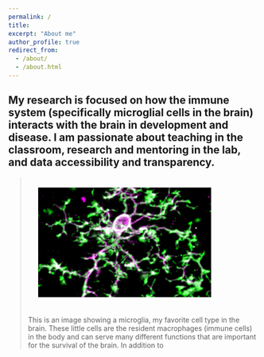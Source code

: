 ```yaml
---
permalink: /
title: 
excerpt: "About me"
author_profile: true
redirect_from: 
  - /about/
  - /about.html
---
```


## My research is focused on how the immune system (specifically microglial cells in the brain) interacts with the brain in development and disease. I am passionate about teaching in the classroom, research and mentoring in the lab, and data accessibility and transparency.

><img style="float: center; max-width: 75%; padding: 20px" src="../images/mgla.PNG">
>
> This is an image showing a microglia, my favorite cell type in the brain. These little cells are the resident macrophages (immune cells) in the body and can serve many different functions that are important for the survival of the brain. In addition to 
